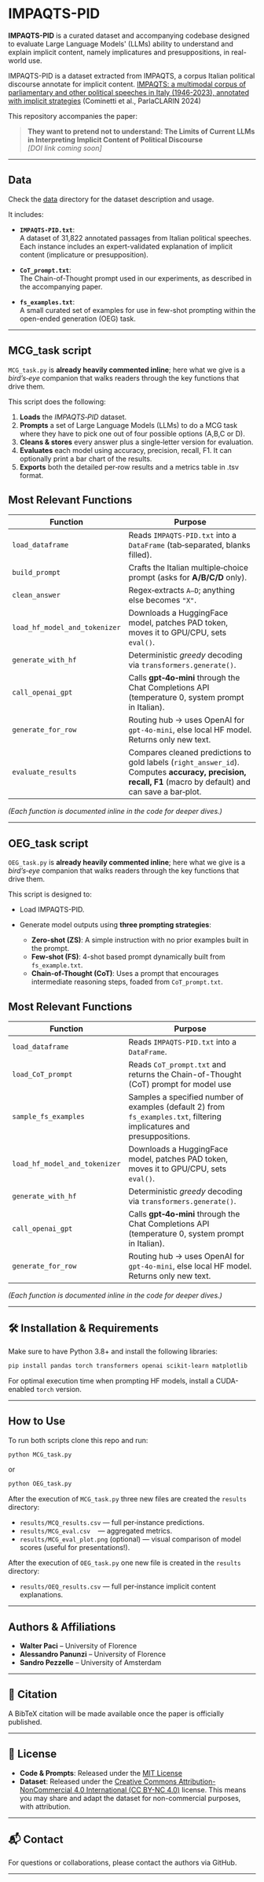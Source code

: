 # IMPAQTS-PID

**IMPAQTS-PID** is a curated dataset and accompanying codebase designed to evaluate Large Language Models' (LLMs) ability to understand and explain implicit content, namely implicatures and presuppositions, in real-world use.

IMPAQTS-PID is a dataset extracted from IMPAQTS, a corpus Italian political discourse annotate for implicit content. [IMPAQTS: a multimodal corpus of parliamentary and other political speeches in Italy (1946-2023), annotated with implicit strategies](https://aclanthology.org/2024.parlaclarin-1.15/) (Cominetti et al., ParlaCLARIN 2024)

This repository accompanies the paper:

> **They want to pretend not to understand: The Limits of Current LLMs in Interpreting Implicit Content of Political Discourse**  
> _[DOI link coming soon]_

---

## Data

Check the [data](https://github.com/WalterPaci/IMPAQTS-PID/tree/main/data) directory for the dataset description and usage.

It includes:

- **`IMPAQTS-PID.txt`**:  
  A dataset of 31,822 annotated passages from Italian political speeches. Each instance includes an expert-validated explanation of implicit content (implicature or presupposition).

- **`CoT_prompt.txt`**:  
  The Chain-of-Thought prompt used in our experiments, as described in the accompanying paper.

- **`fs_examples.txt`**:  
  A small curated set of examples for use in few-shot prompting within the open-ended generation (OEG) task.

---
## MCG_task script

`MCG_task.py` is **already heavily commented inline**; here what we give is a *bird’s‑eye* companion that walks readers through the key functions that drive them.

This script does the following:

1. **Loads** the *IMPAQTS‑PID* dataset.
2. **Prompts** a set of Large Language Models (LLMs) to do a MCG task where they have to pick one out of four possible options (A,B,C or D).
3. **Cleans & stores** every answer plus a single‑letter version for evaluation.
4. **Evaluates** each model using accuracy, precision, recall, F1. It can optionally print a bar chart of the results.
5. **Exports** both the detailed per‑row results and a metrics table in .tsv format.

## Most Relevant Functions

| Function                      | Purpose                                                                                                                                                   |
| ----------------------------- | --------------------------------------------------------------------------------------------------------------------------------------------------------- |
| `load_dataframe`              | Reads `IMPAQTS-PID.txt` into a `DataFrame` (tab‑separated, blanks filled).                                                                                |
| `build_prompt`                | Crafts the Italian multiple‑choice prompt (asks for **A/B/C/D** only).                                                                                    |
| `clean_answer`                | Regex‑extracts `A–D`; anything else becomes `"X"`.                                                                                                        |
| `load_hf_model_and_tokenizer` | Downloads a HuggingFace model, patches PAD token, moves it to GPU/CPU, sets `eval()`.                                                                     |
| `generate_with_hf`            | Deterministic *greedy* decoding via `transformers.generate()`.                                                                                            |
| `call_openai_gpt`             | Calls **gpt‑4o‑mini** through the Chat Completions API (temperature 0, system prompt in Italian).                                                         |
| `generate_for_row`            | Routing hub → uses OpenAI for `gpt‑4o‑mini`, else local HF model. Returns only new text.                                                                  |
| `evaluate_results`            | Compares cleaned predictions to gold labels (`right_answer_id`). Computes **accuracy, precision, recall, F1** (macro by default) and can save a bar‑plot. |

*(Each function is documented inline in the code for deeper dives.)*

---

## OEG_task script

`OEG_task.py` is **already heavily commented inline**; here what we give is a *bird’s‑eye* companion that walks readers through the key functions that drive them.

This script is designed to:

* Load IMPAQTS-PID.
* Generate model outputs using **three prompting strategies**:

  * **Zero-shot (ZS)**: A simple instruction with no prior examples built in the prompt.
  * **Few-shot (FS)**: 4-shot based prompt dynamically built from `fs_example.txt`.
  * **Chain-of-Thought (CoT)**: Uses a prompt that encourages intermediate reasoning steps, foaded from `CoT_prompt.txt`.

## Most Relevant Functions

| Function                      | Purpose                                                                                                                                                   |
| ----------------------------- | --------------------------------------------------------------------------------------------------------------------------------------------------------- |
| `load_dataframe`              | Reads `IMPAQTS-PID.txt` into a `DataFrame`.                                                                                                               |
| `load_CoT_prompt`             | Reads `CoT_prompt.txt` and returns the Chain-of-Thought (CoT) prompt for model use                                                                        |
| `sample_fs_examples`          | Samples a specified number of examples (default 2) from `fs_examples.txt`, filtering implicatures and presuppositions.                                    |
| `load_hf_model_and_tokenizer` | Downloads a HuggingFace model, patches PAD token, moves it to GPU/CPU, sets `eval()`.                                                                     |
| `generate_with_hf`            | Deterministic *greedy* decoding via `transformers.generate()`.                                                                                            |
| `call_openai_gpt`             | Calls **gpt‑4o‑mini** through the Chat Completions API (temperature 0, system prompt in Italian).                                                         |
| `generate_for_row`            | Routing hub → uses OpenAI for `gpt‑4o‑mini`, else local HF model. Returns only new text.                                                                  |


*(Each function is documented inline in the code for deeper dives.)*

---

## 🛠 Installation & Requirements

Make sure to have Python 3.8+ and install the following libraries:

```bash
pip install pandas torch transformers openai scikit-learn matplotlib
```

For optimal execution time when prompting HF models, install a CUDA-enabled `torch` version.

---

## How to Use

To run both scripts clone this repo and run:

```bash
python MCG_task.py
```

or

```bash
python OEG_task.py
```

After the execution of `MCG_task.py` three new files are created the `results` directory:

* `results/MCQ_results.csv` — full per‑instance predictions.
* `results/MCG_eval.csv`    — aggregated metrics.
* `results/MCG_eval_plot.png` (optional) — visual comparison of model scores (useful for presentations!).

After the execution of `OEG_task.py` one new file is created in the `results` directory:

* `results/OEQ_results.csv` — full per‑instance implicit content explanations.
---

## Authors & Affiliations

* **Walter Paci** – University of Florence
* **Alessandro Panunzi** – University of Florence 
* **Sandro Pezzelle** – University of Amsterdam

---

## 📄 Citation

A BibTeX citation will be made available once the paper is officially published.

---

## 🪪 License

* **Code & Prompts**: Released under the [MIT License](LICENSE)
* **Dataset**: Released under the [Creative Commons Attribution-NonCommercial 4.0 International (CC BY-NC 4.0)](https://creativecommons.org/licenses/by-nc/4.0/) license.
  This means you may share and adapt the dataset for non-commercial purposes, with attribution.

---

## 📬 Contact

For questions or collaborations, please contact the authors via GitHub.

---


